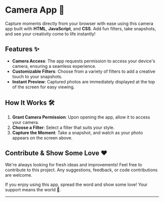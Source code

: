 # Camera App 📸

Capture moments directly from your browser with ease using this camera app built with **HTML**, **JavaScript**, and **CSS**. Add fun filters, take snapshots, and see your creativity come to life instantly!

## Features ✨
- **Camera Access**: The app requests permission to access your device's camera, ensuring a seamless experience.
- **Customizable Filters**: Choose from a variety of filters to add a creative touch to your snapshots.
- **Instant Preview**: Captured photos are immediately displayed at the top of the screen for easy viewing.

## How It Works 🛠️
1. **Grant Camera Permission**: Upon opening the app, allow it to access your camera.
2. **Choose a Filter**: Select a filter that suits your style.
3. **Capture the Moment**: Take a snapshot, and watch as your photo appears on the screen above.

## Contribute & Show Some Love ❤️
We're always looking for fresh ideas and improvements! Feel free to contribute to this project. Any suggestions, feedback, or code contributions are welcome.

If you enjoy using this app, spread the word and show some love! Your support means the world 🌟.

---

